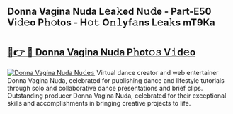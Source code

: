 ## Donna Vagina Nuda L𝚎a𝚔ed N𝚞𝚍e - Part-E50 Vi𝚍𝚎o P𝚑𝚘tos - H𝚘𝚝 O𝚗𝚕yf𝚊ns L𝚎a𝚔s mT9Ka

# <h2><a href="http://kf2mml.oniu.top/?m=Donna+Vagina+Nuda">🔗👉 🔴 Donna Vagina Nuda P𝚑ot𝚘𝚜 V𝚒d𝚎o</a></h2>

[![Donna Vagina Nuda Nu𝚍e𝚜](https://i.imgur.com/0qMVB7G.gif)](http://kf2mml.oniu.top/?m=Donna+Vagina+Nuda)
Virtual dance creator and web entertainer Donna Vagina Nuda, celebrated for publishing dance and lifestyle tutorials through solo and collaborative dance presentations and brief clips. Outstanding producer Donna Vagina Nuda, celebrated for their exceptional skills and accomplishments in bringing creative projects to life.  
